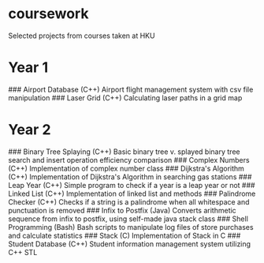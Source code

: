 # coursework
Selected projects from courses taken at HKU

<h1> Year 1 </h1>
### Airport Database (C++)
Airport flight management system with csv file manipulation
### Laser Grid (C++)
Calculating laser paths in a grid map

<h1> Year 2 </h1>
### Binary Tree Splaying (C++)
Basic binary tree v. splayed binary tree search and insert operation efficiency comparison
### Complex Numbers (C++)
Implementation of complex number class
### Dijkstra's Algorithm (C++)
Implementation of Dijkstra's Algorithm in searching gas stations
### Leap Year (C++)
Simple program to check if a year is a leap year or not
### Linked List (C++)
Implementation of linked list and methods
### Palindrome Checker (C++)
Checks if a string is a palindrome when all whitespace and punctuation is removed
### Infix to Postfix (Java)
Converts arithmetic sequence from infix to postfix, using self-made java stack class
### Shell Programming (Bash)
Bash scripts to manipulate log files of store purchases and calculate statistics
### Stack (C)
Implementation of Stack in C
### Student Database (C++)
Student information management system utilizing C++ STL
